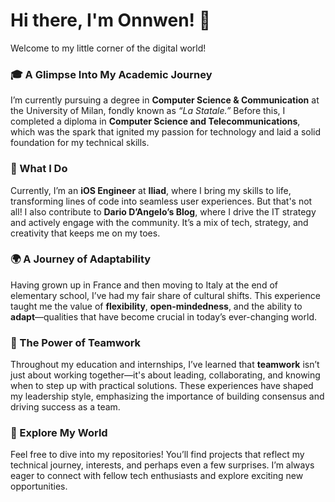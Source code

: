 # Hi there, I'm Onnwen! 👋

Welcome to my little corner of the digital world! 

### 🎓 A Glimpse Into My Academic Journey
I’m currently pursuing a degree in **Computer Science & Communication** at the University of Milan, fondly known as *“La Statale.”* Before this, I completed a diploma in **Computer Science and Telecommunications**, which was the spark that ignited my passion for technology and laid a solid foundation for my technical skills.

### 💼 What I Do
Currently, I’m an **iOS Engineer** at **Iliad**, where I bring my skills to life, transforming lines of code into seamless user experiences. But that's not all! I also contribute to **Dario D’Angelo’s Blog**, where I drive the IT strategy and actively engage with the community. It’s a mix of tech, strategy, and creativity that keeps me on my toes.

### 🌍 A Journey of Adaptability
Having grown up in France and then moving to Italy at the end of elementary school, I’ve had my fair share of cultural shifts. This experience taught me the value of **flexibility**, **open-mindedness**, and the ability to **adapt**—qualities that have become crucial in today’s ever-changing world.

### 🤝 The Power of Teamwork
Throughout my education and internships, I’ve learned that **teamwork** isn’t just about working together—it's about leading, collaborating, and knowing when to step up with practical solutions. These experiences have shaped my leadership style, emphasizing the importance of building consensus and driving success as a team.

### 🚀 Explore My World
Feel free to dive into my repositories! You’ll find projects that reflect my technical journey, interests, and perhaps even a few surprises. I’m always eager to connect with fellow tech enthusiasts and explore exciting new opportunities.
